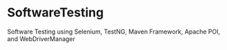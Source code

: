# SoftwareTesting
Software Testing using Selenium, TestNG, Maven Framework, Apache POI, and WebDriverManager
